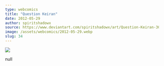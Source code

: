 ```yaml
---
type: webcomics
title: "Question Keiran"
date: 2012-05-29
author: spiritshadowx
source: https://www.deviantart.com/spiritshadowx/art/Question-Keiran-305036937
image: /assets/webcomics/2012-05-29.webp
slug: 34
---
```


![](/assets/webcomics/2012-05-29.webp)

null
